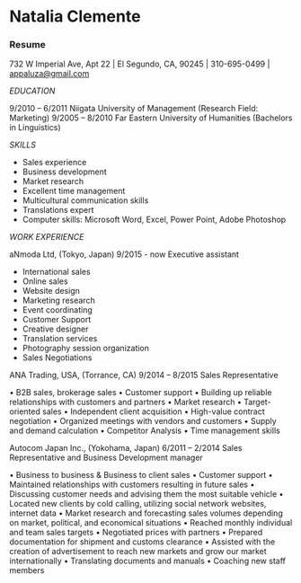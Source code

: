 # Natalia Clemente 
### **Resume**

732 W Imperial Ave, Apt 22 | El Segundo, CA, 90245 | 310-695-0499 | appaluza@gmail.com

_EDUCATION_

9/2010 – 6/2011 Niigata University of Management (Research Field: Marketing) 
9/2005 – 8/2010 Far Eastern University of Humanities (Bachelors in Linguistics) 

_SKILLS_
 
* Sales experience
* Business development
* Market research
* Excellent time management
* Multicultural communication skills
* Translations expert
* Computer skills: Microsoft Word, Excel, Power Point, Adobe Photoshop
 

_WORK EXPERIENCE_ 

aNmoda Ltd, (Tokyo, Japan) 	9/2015 - now
Executive assistant 

* International sales
* Online sales
* Website design
* Marketing research
* Event coordinating 
* Customer Support
* Creative designer
* Translation services
* Photography session organization
* Sales Negotiations 

ANA Trading, USA,  (Torrance, CA)                                                                                                                9/2014 – 8/2015 
Sales Representative

•	B2B sales, brokerage sales 
•	Customer support
•	Building up reliable relationships with customers and partners
•	Market research
•	Target-oriented sales
•	Independent client acquisition
•	High-value contract negotiation
•	Organized meetings with vendors and customers
•	Supply and demand calculation
•	Competitor Analysis 
•	Time management skills

Autocom Japan Inc.,  (Yokohama, Japan)                                                                                                  6/2011 – 2/2014
Sales Representative and Business Development manager 

•	Business to business & Business to client sales
•	Customer support
•	Maintained relationships with customers resulting in future sales
•	Discussing customer needs and advising them the most suitable vehicle
•	Located new clients by cold calling, utilizing social network websites, internet data
•	Market research and forecasting sales volumes depending on market, political, and economical situations
•	Reached monthly individual and team sales targets
•	Negotiated prices with partners
•	Prepared documentation for shipment and customs clearance 
•	Assisted with the creation of advertisement to reach new markets and grow our market internationally
•	Translating documents and manuals
•	Coaching new staff members


